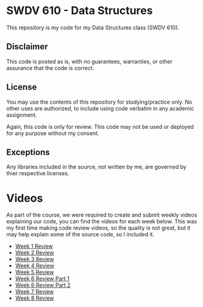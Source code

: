 # SWDV 610 - Data Structures

This repository is my code for my Data Structures class (SWDV 610).

## Disclaimer

This code is posted as is, with no guarantees, warranties, or other assurance that the code is correct.

## License

You may use the contents of this repository for studying/practice only. No other uses are authorized, to include using code verbatim in any academic assignment.

Again, this code is only for review. This code may not be used or deployed for any purpose without my consent.

## Exceptions

Any libraries included in the source, not written by me, are governed by thier respective licenses.

# Videos

As part of the course, we were required to create and submit weekly videos explaining our code, you can find the videos for each week below. This was my first time making code review videos, so the quality is not great, but it may help explain some of the source code, so I included it. 

- [Week 1 Review](https://www.youtube.com/watch?v=5uNfJPZVKac)
- [Week 2 Review](https://www.youtube.com/watch?v=qTuuLOvaYg8)
- [Week 3 Review](https://www.youtube.com/watch?v=-swgMl5QASg)
- [Week 4 Review](https://www.youtube.com/watch?v=65xvQJ9PwjE)
- [Week 5 Review](https://www.youtube.com/watch?v=JaQhf5ORURc)
- [Week 6 Review Part 1](https://www.youtube.com/watch?v=jdHU7dALOQA)
- [Week 6 Review Part 2](https://www.youtube.com/watch?v=j5yoBB0bfI4)
- [Week 7 Review](https://www.youtube.com/watch?v=ba_RNdhj6qo)
- [Week 8 Review](https://www.youtube.com/watch?v=VzNoFxtzgek)
